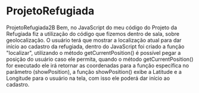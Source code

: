# ProjetoRefugiada
ProjetoRefugiada2B
Bem, no JavaScript do meu código do Projeto da Refugiada fiz a utilização do código que fizemos dentro de sala, sobre geolocalização. O usuário terá que
mostrar a localização atual para dar início ao cadastro da refugiada, dentro do JavaScript foi criado a função "localizar", utilizando o método getCurrentPosition() 
é possível pegar a posição do usuário caso ele permita, quando o método getCurrentPosition() for executado ele irá retornar as coordenadas para a função específica no 
parâmetro (showPosition), a função showPosition() exibe a Latitude e a Longitude para o usuário na tela, com isso ele poderá dar início ao cadastro.


